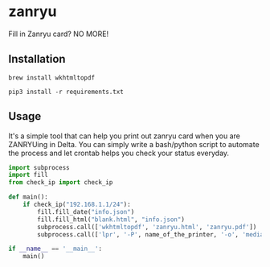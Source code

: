 # zanryu
Fill in Zanryu card? NO MORE!

## Installation

```
brew install wkhtmltopdf
```
```
pip3 install -r requirements.txt
```

## Usage
It's a simple tool that can help you print out zanryu card when you are ZANRYUing in Delta. You can simply write a bash/python script to automate the process and let crontab helps you check your status everyday.

``` python
import subprocess
import fill
from check_ip import check_ip

def main():
    if check_ip("192.168.1.1/24"):
        fill.fill_date("info.json")
        fill.fill_html("blank.html", "info.json")
        subprocess.call(['wkhtmltopdf', 'zanryu.html', 'zanryu.pdf'])
        subprocess.call(['lpr', '-P', name_of_the_printer, '-o', 'media="a4"', 'zanryu.pdf'])

if __name__ == '__main__':
    main()
```